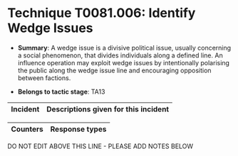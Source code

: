 # Technique T0081.006: Identify Wedge Issues

* **Summary**: A wedge issue is a divisive political issue, usually concerning a social phenomenon, that divides individuals along a defined line. An influence operation may exploit wedge issues by intentionally polarising the public along the wedge issue line and encouraging opposition between factions.

* **Belongs to tactic stage**: TA13


| Incident | Descriptions given for this incident |
| -------- | -------------------- |



| Counters | Response types |
| -------- | -------------- |


DO NOT EDIT ABOVE THIS LINE - PLEASE ADD NOTES BELOW